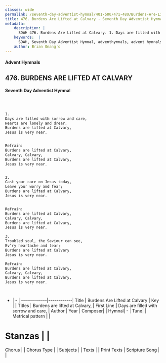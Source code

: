 ```yaml
---
classes: wide
permalink: /seventh-day-adventist-hymnal/401-500/471-480/Burdens-Are-Lifted-at-Calvary/
title: 476. Burdens Are Lifted at Calvary - Seventh Day Adventist Hymnal
metadata:
    description: |
      SDAH 476. Burdens Are Lifted at Calvary. 1. Days are filled with sorrow and care, Hearts are lonely and drear; Burdens are lifted at Calvary, Jesus is very near. 
    keywords:  |
      SDAH, Seventh Day Adventist Hymnal, adventhymnals, advent hymnals, Burdens Are Lifted at Calvary, Days are filled with sorrow and care, ,Burdens are lifted at Calvary,
    author: Brian Onang'o
---
```


#### Advent Hymnals
## 476. BURDENS ARE LIFTED AT CALVARY
#### Seventh Day Adventist Hymnal

```txt



1.
Days are filled with sorrow and care,
Hearts are lonely and drear;
Burdens are lifted at Calvary,
Jesus is very near.


Refrain:
Burdens are lifted at Calvary,
Calvary, Calvary,
Burdens are lifted at Calvary,
Jesus is very near.


2.
Cast your care on Jesus today,
Leave your worry and fear;
Burdens are lifted at Calvary,
Jesus is very near.


Refrain:
Burdens are lifted at Calvary,
Calvary, Calvary,
Burdens are lifted at Calvary,
Jesus is very near.

3.
Troubled soul, the Saviour can see,
Ev’ry heartache and tear;
Burdens are lifted at Calvary
Jesus is very near.

Refrain:
Burdens are lifted at Calvary,
Calvary, Calvary,
Burdens are lifted at Calvary,
Jesus is very near.




```

- |   -  |
-------------|------------|
Title | Burdens Are Lifted at Calvary |
Key |  |
Titles | Burdens are lifted at Calvary, |
First Line | Days are filled with sorrow and care, |
Author | 
Year | 
Composer|  |
Hymnal|  - |
Tune|  |
Metrical pattern | |
# Stanzas |  |
Chorus |  |
Chorus Type |  |
Subjects |  |
Texts |  |
Print Texts | 
Scripture Song |  |
  
